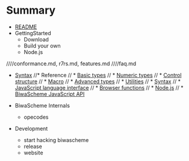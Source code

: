 # Summary

* [README](README.md)
* GettingStarted
  * Download
  * Build your own
  * Node.js

////conformance.md, r7rs.md, features.md
////faq.md

* [Syntax](syntax.md)
//* Reference
//  * [Basic types](#basic)
//  * [Numeric types](#numeric)
//  * [Control structure](#control)
//  * [Macro](#macro)
//  * [Advanced types](#advanced)
//  * [Utilities](#utilities)
//  * [Syntax](#syntax)
//  * [JavaScript language interface](#js-interface)
//  * [Browser functions](#browser)
//  * [Node.js](#nodejs)
//  * [BiwaScheme JavaScript API](#js-api)

* BiwaScheme Internals
  * opecodes

* Development
  * start hacking biwascheme
  * release
  * website
